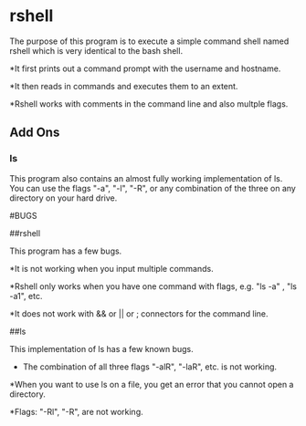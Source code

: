 # rshell

The purpose of this program is to execute a simple command shell named rshell which is very identical to the bash shell. 

*It first prints out a command prompt with the username and hostname. 

*It then reads in commands and executes them to an extent.

*Rshell works with comments in the command line and also multple flags.

## Add Ons

### ls

This program also contains an almost fully working implementation of ls. You can use the flags "-a", "-l", "-R", or any combination of the three on any directory on your hard drive. 

#BUGS

##rshell

This program has a few bugs. 

*It is not working when you input multiple commands. 

*Rshell only works when you have one command with flags, e.g. "ls -a" , "ls -a1", etc.

*It does not work with && or || or ; connectors for the command line.

##ls

This implementation of ls has a few known bugs.

* The combination of all three flags "-alR", "-laR", etc. is not working.

*When you want to use ls on a file, you get an error that you cannot open a directory.

*Flags: "-Rl", "-R", are not working.
